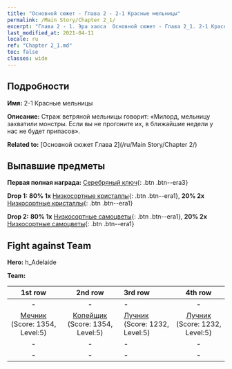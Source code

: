 ```yaml
---
title: "Основной сюжет - Глава 2 - 2-1 Красные мельницы"
permalink: /Main Story/Chapter 2_1/
excerpt: "Глава 2 - 1. Эра хаоса  Основной сюжет - Глава 2_1. 2-1 Красные мельницы"
last_modified_at: 2021-04-11
locale: ru
ref: "Chapter 2_1.md"
toc: false
classes: wide
---
```


## Подробности

 **Имя:** 2-1 Красные мельницы

 **Описание:** Страж ветряной мельницы говорит: «Милорд, мельницу захватили монстры. Если вы не прогоните их, в ближайшие недели у нас не будет припасов».

 **Related to:** [Основной сюжет Глава 2](/ru/Main Story/Chapter 2/)

## Выпавшие предметы

 **Первая полная награда:** [Серебряный ключ](/ru/Items/con_693/){: .btn .btn--era3}

 **Drop 1:** **80% 1x** [Низкосортные кристаллы](/ru/Items/mat_5/){: .btn .btn--era1}, **20% 2x** [Низкосортные кристаллы](/ru/Items/mat_5/){: .btn .btn--era1}

 **Drop 2:** **80% 1x** [Низкосортные самоцветы](/ru/Items/mat_4/){: .btn .btn--era1}, **20% 2x** [Низкосортные самоцветы](/ru/Items/mat_4/){: .btn .btn--era1}


## Fight against Team
 **Hero:** h_Adelaide

 **Team:**


  | 1st row | 2nd row | 3rd row | 4th row |
  |:----:|:----:|:----|:----:|
  | - | - | - | - |
  | [Мечник](/ru/units/Swordsman/) (Score: 1354, Level:5)  | [Копейщик](/ru/units/Pikeman/) (Score: 1354, Level:5)  | [Лучник](/ru/units/Marksman/) (Score: 1232, Level:5)  | [Лучник](/ru/units/Marksman/) (Score: 1232, Level:5)  |
  | - | - | - | - |
  | - | - | - | - |


